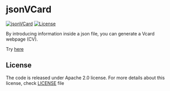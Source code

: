 # jsonVCard
[![jsonVCard](https://img.shields.io/badge/Project-jsonVCard-yellow.svg)](https://github.com/kariminf/jsonVCard)
[![License](https://img.shields.io/badge/License-Apache--2.0-yellow.svg)](http://www.apache.org/licenses/LICENSE-2.0)

By introducing information inside a json file, you can generate a Vcard webpage (CV).

Try [here](https://kariminf.github.io/jsonVCard/)

##



## License
The code is released under Apache 2.0 license.
For more details about this license, check [LICENSE](./LICENSE) file
